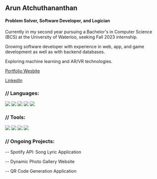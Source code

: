 ## Arun Atchuthananthan
#### Problem Solver, Software Developer, and Logician

Currently in my second year pursuing a Bachelor's in Computer Science (BCS) at the University of Waterloo, seeking Fall 2023 internship.

Growing software developer with experience in web, app, and game development as well as with backend databases.

Exploring machine learning and AR/VR technologies.

[Portfolio Wesbite](https://aruna6.github.io/arun-a/)

[LinkedIn](https://www.linkedin.com/in/arun-atchuthananthan/)

### // Languages:
<img src="https://img.shields.io/badge/Java-ED8B00?style=for-the-badge&logo=java&logoColor=white">  <img src="https://img.shields.io/badge/Python-3776AB?style=for-the-badge&logo=python&logoColor=white"> <img src="https://img.shields.io/badge/HTML5-E34F26?style=for-the-badge&logo=html5&logoColor=white"> <img src="https://img.shields.io/badge/CSS3-1572B6?style=for-the-badge&logo=css3&logoColor=white"> <img src="https://img.shields.io/badge/JavaScript-323330?style=for-the-badge&logo=javascript&logoColor=F7DF1E">

### // Tools:

<img src = "https://img.shields.io/badge/Visual_Studio_Code-0078D4?style=for-the-badge&logo=visual%20studio%20code&logoColor=white">  <img src = "https://img.shields.io/badge/Git-F05032?style=for-the-badge&logo=git&logoColor=white"> <img src = "https://img.shields.io/badge/firebase-ffca28?style=for-the-badge&logo=firebase&logoColor=white"> <img src = "https://img.shields.io/badge/arduino-1DCB6A?style=for-the-badge&logo=arduino&logoColor=white">

### // Ongoing Projects:

 -- Spotify API: Song Lyric Application

 -- Dynamic Photo Gallery Website
 
 -- QR Code Generation Application
